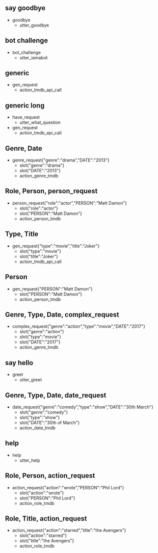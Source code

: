 ## say goodbye
* goodbye
  - utter_goodbye

## bot challenge
* bot_challenge
  - utter_iamabot

## generic

* gen_request
    - action_tmdb_api_call

## generic long

* have_request
    - utter_what_question
* gen_request
    - action_tmdb_api_call

## Genre, Date

* genre_request{"genre":"drama","DATE":"2013"}
    - slot{"genre":"drama"}
    - slot{"DATE":"2013"}
    - action_genre_tmdb

## Role, Person, person_request

* person_request{"role":"actor","PERSON":"Matt Damon"}
    - slot{"role":"actor"}
    - slot{"PERSON":"Matt Damon"}
    - action_person_tmdb

## Type, Title

* gen_request{"type":"movie","title":"Joker"}
    - slot{"type":"movie"}
    - slot{"title":"Joker"}
    - action_tmdb_api_call

## Person

* gen_request{"PERSON":"Matt Damon"}
    - slot{"PERSON":"Matt Damon"}
    - action_person_tmdb

## Genre, Type, Date, complex_request

* complex_request{"genre":"action","type":"movie","DATE":"2017"}
    - slot{"genre":"action"}
    - slot{"type":"movie"}
    - slot{"DATE":"2017"}
    - action_genre_tmdb

## say hello
* greet
  - utter_greet

## Genre, Type, Date, date_request

* date_request{"genre":"comedy","type":"show","DATE":"30th March"}
    - slot{"genre":"comedy"}
    - slot{"type":"show"}
    - slot{"DATE":"30th of March"}
    - action_date_tmdb

## help

* help
	- utter_help

## Role, Person, action_request

* action_request{"action":"wrote","PERSON":"Phil Lord"}
    - slot{"action":"wrote"}
    - slot{"PERSON":"Phil Lord"}
    - action_role_tmdb

## Role, Title, action_request

* action_request{"action":"starred","title":"the Avengers"}
    - slot{"action":"starred"}
    - slot{"title":"the Avengers"}
    - action_role_tmdb

